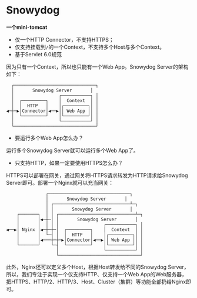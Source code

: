 # Snowydog
**一个mini-tomcat**

- 仅一个HTTP Connector，不支持HTTPS；
- 仅支持挂载到`/`的一个Context，不支持多个Host与多个Context。
- 基于Servlet 6.0规范

因为只有一个Context，所以也只能有一个Web App。Snowydog Server的架构如下：

```ascii
  ┌───────────────────────────────┐
  │       Snowydog Server       │
  │                 ┌───────────┐ │
  │  ┌─────────┐    │  Context  │ │
  │  │  HTTP   │    │┌─────────┐│ │
◀─┼─▶│Connector│◀──▶││ Web App ││ │
  │  └─────────┘    │└─────────┘│ │
  │                 └───────────┘ │
  └───────────────────────────────┘
```

- 要运行多个Web App怎么办？

运行多个Snowydog Server就可以运行多个Web App了。

- 只支持HTTP，如果一定要使用HTTPS怎么办？

HTTPS可以部署在网关，通过网关将HTTPS请求转发为HTTP请求给Snowydog Server即可。部署一个Nginx就可以充当网关：

```ascii
               ┌───────────────────────────────┐
               │       Snowydog Server       │
               │ ┌─────────────────────────────┴─┐
               │ │       Snowydog Server       │
    ┌───────┐  │ │ ┌─────────────────────────────┴─┐
    │       │◀─┼─│ │       Snowydog Server       │
    │       │  │ │ │                 ┌───────────┐ │
◀──▶│ Nginx │◀─┼─┼─│  ┌─────────┐    │  Context  │ │
    │       │  └─┤ │  │  HTTP   │    │┌─────────┐│ │
    │       │◀───┼─┼─▶│Connector│◀──▶││ Web App ││ │
    └───────┘    └─┤  └─────────┘    │└─────────┘│ │
                   │                 └───────────┘ │
                   └───────────────────────────────┘
```

此外，Nginx还可以定义多个Host，根据Host转发给不同的Snowydog Server，所以，我们专注于实现一个仅支持HTTP、仅支持一个Web App的Web服务器，把HTTPS、HTTP/2、HTTP/3、Host、Cluster（集群）等功能全部扔给Nginx即可。
